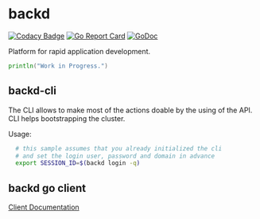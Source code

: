 # backd

[![Codacy Badge](https://api.codacy.com/project/badge/Grade/2f638060a9d44b6e89ded1695423df5f)](https://www.codacy.com/app/fernandezvara/backd?utm_source=github.com&amp;utm_medium=referral&amp;utm_content=backd-io/backd&amp;utm_campaign=Badge_Grade)
[![Go Report Card](https://goreportcard.com/badge/github.com/backd-io/backd)](https://goreportcard.com/report/github.com/backd-io/backd)
[![GoDoc](https://godoc.org/github.com/backd-io/backd?status.svg)](https://godoc.org/github.com/backd-io/backd)

Platform for rapid application development.

```go
println("Work in Progress.")
```

## backd-cli

The CLI allows to make most of the actions doable by the using of the API. CLI helps bootstrapping the cluster.

Usage:

```bash
  # this sample assumes that you already initialized the cli
  # and set the login user, password and domain in advance
  export SESSION_ID=$(backd login -q)

```

## backd go client

[Client Documentation](https://gowalker.org/github.com/backd-io/backd/backd)